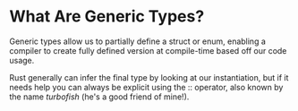 # What Are Generic Types?

Generic types allow us to partially define a struct or enum, enabling a compiler to create fully
defined version at compile-time based off our code usage.

Rust generally can infer the final type by looking at our instantiation, but if it needs help
you can always be explicit using the ::<T> operator, also known by the name *turbofish* (he's
a good friend of mine!).
